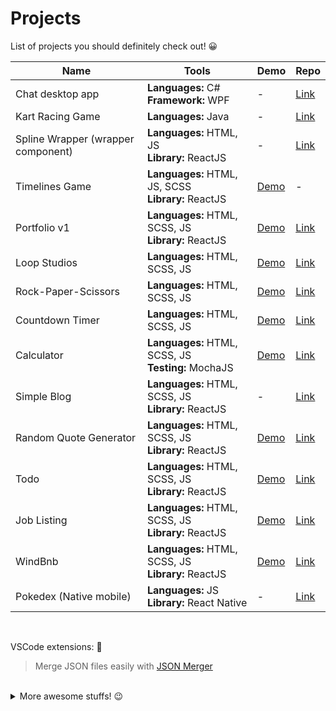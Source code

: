 # Projects

List of projects you should definitely check out! 😀

|Name|Tools|Demo|Repo|
|----|----|----|----|
|Chat desktop app|**Languages:** C# <br>**Framework:** WPF|-| [Link](https://github.com/A-amon/ChatClone)|
|Kart Racing Game|**Languages:** Java|-| [Link](https://github.com/A-amon/Racing-Kart-Game)|
|Spline Wrapper (wrapper component)|**Languages:** HTML, JS <br>**Library:** ReactJS|-| [Link](https://github.com/A-amon/SplineWrapper)|
|Timelines Game|**Languages:** HTML, JS, SCSS<br>**Library:** ReactJS|[Demo](https://timelines-ruby.vercel.app/)|-|
|Portfolio v1|**Languages:** HTML, SCSS, JS <br>**Library:** ReactJS|[Demo](https://portfolio-amon.netlify.app/)| [Link](https://github.com/A-amon/Portfolio)|
|Loop Studios|**Languages:** HTML, SCSS, JS|[Demo](https://a-amon.github.io/LoopStudios/)| [Link](https://github.com/A-amon/LoopStudios)|
|Rock-Paper-Scissors|**Languages:** HTML, SCSS, JS|[Demo](https://a-amon.github.io/Rock-Paper-Scissors/)| [Link](https://github.com/A-amon/Rock-Paper-Scissors)|
|Countdown Timer|**Languages:** HTML, SCSS, JS|[Demo](https://a-amon.github.io/Countdown-Timer/)| [Link](https://github.com/A-amon/Countdown-Timer)|
|Calculator|**Languages:** HTML, SCSS, JS <br>**Testing:** MochaJS|[Demo](https://a-amon.github.io/Calculator/)| [Link](https://github.com/A-amon/Calculator)|
|Simple Blog|**Languages:** HTML, SCSS, JS <br>**Library:** ReactJS| - | [Link](https://github.com/A-amon/blog)|
|Random Quote Generator|**Languages:** HTML, SCSS, JS <br>**Library:** ReactJS|[Demo](https://a-amon.github.io/Random-Quote-Generator/)| [Link](https://github.com/A-amon/Random-Quote-Generator)|
|Todo|**Languages:** HTML, SCSS, JS <br>**Library:** ReactJS|[Demo](https://a-amon.github.io/Todo/)| [Link](https://github.com/A-amon/Todo)|
|Job Listing|**Languages:** HTML, SCSS, JS <br>**Library:** ReactJS|[Demo](https://a-amon.github.io/Job-Listing/)| [Link](https://github.com/A-amon/Job-Listing)|
|WindBnb|**Languages:** HTML, SCSS, JS <br>**Library:** ReactJS|[Demo](https://a-amon.github.io/windbnb/)| [Link](https://github.com/A-amon/windbnb)|
|Pokedex (Native mobile)|**Languages:** JS <br>**Library:** React Native|-|[Link](https://github.com/A-amon/Pokedex)|

<br>

VSCode extensions: 🤖
> Merge JSON files easily with [JSON Merger](https://github.com/A-amon/json-merger)

<br>

<details>
  <summary>More awesome stuffs! 😉</summary> 
  <br>
  <table>
    <tr>
      <th>Name</th>
      <th>Tools</th>
      <th>Demo</th>
      <th>Repo</th>
    </tr>
    <tr>
      <td>Time Tracking Dashboard</td>
      <td><strong>Languages:</strong> HTML, SCSS, JS</td>
      <td><a href="https://a-amon.github.io/Time-tracking-dashboard/">Demo</a></td>
      <td><a href="https://github.com/A-amon/Time-tracking-dashboard">Link</td>
    </tr>
    <tr>
      <td>Room Homepage</td>
      <td><strong>Languages:</strong> HTML, SCSS, JS</td>
      <td><a href="https://a-amon.github.io/Room-Homepage/">Demo</a></td>
      <td><a href="https://github.com/A-amon/Room-Homepage">Link</td>
    </tr>
    <tr>
      <td>Social Media Dashboard (Static)</td>
      <td><strong>Languages:</strong> HTML, SCSS, JS </td>
      <td><a href="https://a-amon.github.io/Social-media-dashboard/">Demo</a></td>
      <td><a href="https://github.com/A-amon/Social-media-dashboard">Link</a></td>
    </tr>
    <tr>
      <td>Base Apparel Subscribe</td>
      <td><strong>Languages:</strong> HTML, SCSS, JS</td>
      <td><a href="https://a-amon.github.io/Base-Apparel/">Demo</a></td>
      <td><a href="https://github.com/A-amon/Base-Apparel">Link</td>
    </tr>
     <tr>
      <td>Ping Subscribe</td>
      <td><strong>Languages:</strong> HTML, SCSS, JS</td>
      <td><a href="https://a-amon.github.io/Ping/">Demo</a></td>
      <td><a href="https://github.com/A-amon/Ping">Link</td>
    </tr>
     <tr>
      <td>Shortly</td>
      <td><strong>Languages:</strong> HTML, SCSS, JS</td>
      <td><a href="https://a-amon.github.io/Shortly/">Demo</a></td>
      <td><a href="https://github.com/A-amon/Shortly">Link</td>
    </tr>
  </table>
</details>
